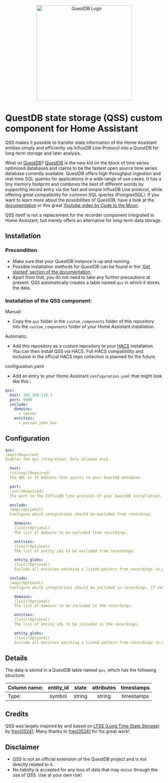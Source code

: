 <div align="center">
  <a href="https://questdb.io/" target="blank"><img alt="QuestDB Logo" src="https://questdb.io/img/questdb-logo-themed.svg" width="305px"/></a>
</div>

QuestDB state storage (QSS) custom component for Home Assistant
========================================

QSS makes it possible to transfer state information of the Home Assistant entities simply and efficiently via InfluxDB Line Protocol into a QuestDB for long-term storage and later analysis.

What ist [QuestDB](https://questdb.io/)?
[QuestDB](https://questdb.io/) is the new kid on the block of time series optimised databases and claims to be the fastest open source time series database currently available.
QuestDB offers high throughput ingestion and real-time SQL queries for applications in a wide range of use cases. It has a tiny memory footprint and combines the best of different worlds by supporting record entry via the fast and simple InfluxDB Line protocol, while offering great compatibility for common SQL queries (PostgresSQL).
If you want to learn more about the possibilities of QuestDB, have a look at the [documentation](https://questdb.io/docs/) or this great [Youtube video by Code to the Moon](https://www.youtube.com/watch?v=A8uMF64rbS8).

QSS itself is not a replacement for the recorder component integrated in Home Assistant, but merely offers an alternative for long-term data storage.

## Installation

### Precondition
* Make sure that your QuestDB instance is up and running.
* Possible installation methods for QuestDB can be found in the ['Get started' section of the documentation](https://questdb.io/docs/#get-started).
* Apart from that, you do not need to take any further precautions at present. QSS automatically creates a table named ```qss``` in which it stores the data.


### Installation of the QSS component:
Manual:
* Copy the ```qss``` folder in the ```custom_components``` folder of this repository into the ```custom_components``` folder of your Home Assistant installation.

Automatic:
* Add this repository as a custom repository to your [HACS](https://hacs.xyz/) installation. You can then install QSS via HACS. Full HACS compatibility and inclusion in the official HACS repo collection is planned for the future.


configuration.yaml
* Add an entry to your Home Assistant ```configuration.yaml``` that might look like this::

```yaml
qss:
  host: 192.168.178.3
  port: 9009
  include:
    domains:
      - sensor
    entities:
      - person.john_doe
```

## Configuration

```yaml
qss:
(map)(Required)
Enables the qss integration. Only allowed once.

  host:
  (string)(Required)
  The URL or IP Address that points to your QuestDB database.

  port:
  (int)(Required)
  The port to the InfluxDB line protocol of your QuestDB installation. This is normally 9009 by default.

  exclude:
  (map)(Optional)
  Configure which integrations should be excluded from recordings.

    domains:
    (list)(Optional)
    The list of domains to be excluded from recordings.

    entities:
    (list)(Optional)
    The list of entity ids to be excluded from recordings.

    entity_globs:
    (list)(Optional)
    Exclude all entities matching a listed pattern from recordings (e.g., `sensor.weather_*`).

  include:
  (map)(Optional)
  Configure which integrations should be included in recordings. If set, all other entities will not be recorded.

    domains:
    (list)(Optional)
    The list of domains to be included in the recordings.

    entities:
    (list)(Optional)
    The list of entity ids to be included in the recordings.

    entity_globs:
    (list)(Optional)
    Include all entities matching a listed pattern from recordings (e.g., `sensor.weather_*`).
```

## Details
The data is stored in a QuestDB table named ``qss``, which has the following structure:

| Column name: | entity_id | state  | attributes | timestamps |
|:-------------|:---------:|:------:|:----------:|:----------:|
| Type:        | symbol    | string | string     | timestamps |

## Credits
QSS was largely inspired by and based on [LTSS (Long Time State Storage)](https://github.com/freol35241/ltss) by [freol35241](https://github.com/freol35241). Many thanks to [freol35241](https://github.com/freol35241) for his great work!

## Disclaimer
* QSS is not an official extension of the QuestDB project and is not directly related to it.
* No liability is accepted for any loss of data that may occur through the use of QSS. Use at your own risk!
